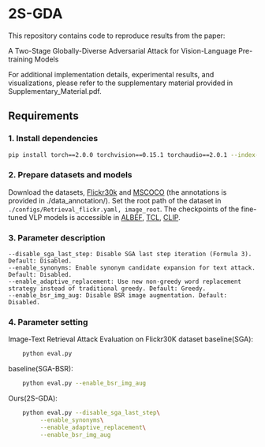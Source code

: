 # 2S-GDA
This repository contains code to reproduce results from the paper:

A Two-Stage Globally-Diverse Adversarial Attack for Vision-Language Pre-training Models

For additional implementation details, experimental results, and visualizations, please refer to the supplementary material provided in Supplementary_Material.pdf.

## Requirements
### 1. Install dependencies
```bash
pip install torch==2.0.0 torchvision==0.15.1 torchaudio==2.0.1 --index-url https://download.pytorch.org/whl/cu118
```

### 2. Prepare datasets and models
Download the datasets, [Flickr30k](https://shannon.cs.illinois.edu/DenotationGraph/) and [MSCOCO](https://cocodataset.org/#home) (the annotations is provided in ./data_annotation/). Set the root path of the dataset in `./configs/Retrieval_flickr.yaml, image_root`.
The checkpoints of the fine-tuned VLP models is accessible in [ALBEF](https://github.com/salesforce/ALBEF), [TCL](https://github.com/uta-smile/TCL), [CLIP](https://huggingface.co/openai/clip-vit-base-patch16).

### 3. Parameter description
```
--disable_sga_last_step: Disable SGA last step iteration (Formula 3). Default: Disabled.
--enable_synonyms: Enable synonym candidate expansion for text attack. Default: Disabled.
--enable_adaptive_replacement: Use new non-greedy word replacement strategy instead of traditional greedy. Default: Greedy.
--enable_bsr_img_aug: Disable BSR image augmentation. Default: Disabled.
```

### 4. Parameter setting
Image-Text Retrieval Attack Evaluation on Flickr30K dataset
baseline(SGA):
```bash
    python eval.py
```
baseline(SGA-BSR):
```bash
    python eval.py --enable_bsr_img_aug
```
Ours(2S-GDA):
```bash
    python eval.py --disable_sga_last_step\
         --enable_synonyms\
         --enable_adaptive_replacement\
         --enable_bsr_img_aug
```
